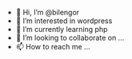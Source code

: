 - 👋 Hi, I’m @bilengor
- 👀 I’m interested in wordpress
- 🌱 I’m currently learning php
- 💞️ I’m looking to collaborate on ...
- 📫 How to reach me ...

<!---
bilengor/bilengor is a ✨ special ✨ repository because its `README.md` (this file) appears on your GitHub profile.
You can click the Preview link to take a look at your changes.
--->
